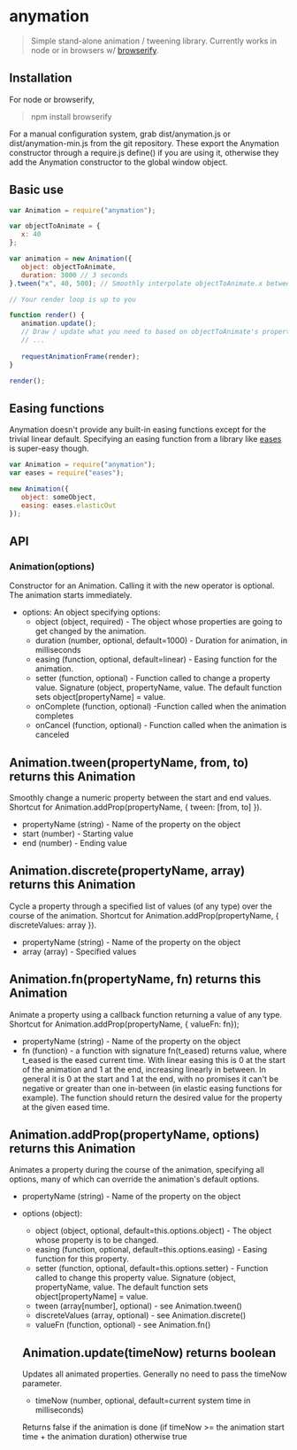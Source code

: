 # anymation

> Simple stand-alone animation / tweening library. Currently works in node or in browsers w/ [browserify](http://browserify.org/).

## Installation

For node or browserify,

> npm install browserify

For a manual configuration system, grab dist/anymation.js or dist/anymation-min.js from the git repository. These export the Anymation constructor through a require.js define() if you are using it, otherwise they add the Anymation constructor to the global window object.

## Basic use

```javascript
var Animation = require("anymation");

var objectToAnimate = {
   x: 40
};

var animation = new Animation({
   object: objectToAnimate,
   duration: 3000 // 3 seconds
}.tween("x", 40, 500); // Smoothly interpolate objectToAnimate.x between 40 and 500 over the course of the animation

// Your render loop is up to you

function render() {
   animation.update();
   // Draw / update what you need to based on objectToAnimate's properties
   // ...
   
   requestAnimationFrame(render);
}

render();
```

## Easing functions

Anymation doesn't provide any built-in easing functions except for the trivial linear default. Specifying an easing function from a library like [eases](https://www.npmjs.com/package/eases) is super-easy though.

```javascript
var Animation = require("anymation");
var eases = require("eases");

new Animation({
   object: someObject,
   easing: eases.elasticOut
});
```

## API

### Animation(options)

Constructor for an Animation. Calling it with the new operator is optional. The animation starts immediately.

* options: An object specifying options:
  * object (object, required) - The object whose properties are going to get changed by the animation.
  * duration (number, optional, default=1000) -  Duration for animation, in milliseconds
  * easing (function, optional, default=linear) - Easing function for the animation. 
  * setter (function, optional) - Function called to change a property value. Signature (object, propertyName, value. The default function sets object[propertyName] = value.
  * onComplete (function, optional) -Function called when the animation completes
  * onCancel (function, optional) - Function called when the animation is canceled

## Animation.tween(propertyName, from, to) returns this Animation

Smoothly change a numeric property between the start and end values. Shortcut for Animation.addProp(propertyName, { tween: [from, to] }).

* propertyName (string) - Name of the property on the object
* start (number) - Starting value
* end (number) - Ending value

## Animation.discrete(propertyName, array) returns this Animation

Cycle a property through a specified list of values (of any type) over the course of the animation. Shortcut for Animation.addProp(propertyName, { discreteValues: array }).

* propertyName (string) - Name of the property on the object
* array (array) - Specified values

## Animation.fn(propertyName, fn) returns this Animation

Animate a property using a callback function returning a value of any type. Shortcut for  Animation.addProp(propertyName, { valueFn: fn});

* propertyName (string) - Name of the property on the object
* fn (function) - a function with signature fn(t_eased) returns value, where t_eased is the eased current time. With linear easing this is 0 at the start of the animation and 1 at the end, increasing linearly in between. In general it is 0 at the start and 1 at the end, with no promises it can't be negative or greater than one in-between (in elastic easing functions for example). The function should return the desired value for the property at the given eased time.

## Animation.addProp(propertyName, options) returns this Animation

Animates a property during the course of the animation, specifying all options, many of which can override the animation's default options.

* propertyName (string) - Name of the property on the object
* options (object):
  * object (object, optional, default=this.options.object) - The object whose property is to be changed.
  * easing (function, optional, default=this.options.easing) - Easing function for this property. 
  * setter (function, optional, default=this.options.setter) - Function called to change this property value. Signature (object, propertyName, value. The default function sets object[propertyName] = value.
  * tween (array[number], optional) - see Animation.tween()
  * discreteValues (array, optional) - see Animation.discrete()
  * valueFn (function, optional) - see Animation.fn()

  ## Animation.update(timeNow) returns boolean

  Updates all animated properties. Generally no need to pass the timeNow parameter. 

  * timeNow (number, optional, default=current system time in milliseconds)

  Returns false if the animation is done (if timeNow >= the animation start time + the animation duration) otherwise true